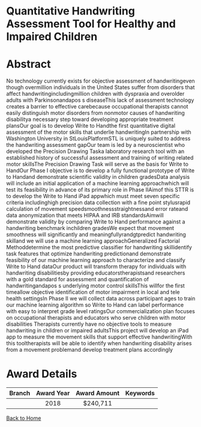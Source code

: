 
Quantitative Handwriting Assessment Tool for Healthy and Impaired Children
==========================================================================

# Abstract


No technology currently exists for objective assessment of handwritingeven though overmillion
individuals in the United States suffer from disorders that affect handwritingincludingmillion children with
dyspraxia and overolder adults with Parkinsonandapos s diseaseThis lack of assessment technology creates
a barrier to effective carebecause occupational therapists cannot easily distinguish motor disorders from nonmotor causes of handwriting disabilitya necessary step toward developing appropriate treatment plansOur
goal is to develop Write to Handthe first quantitative digital assessment of the motor skills that underlie
handwritingIn partnership with Washington University in StLouisPlatformSTL is uniquely suited to address the
handwriting assessment gapOur team is led by a neuroscientist who developed the Precision Drawing Taska laboratory research tool with an established history of successful assessment and training of writing related
motor skillsThe Precision Drawing Task will serve as the basis for Write to HandOur Phase I objective is to develop a fully functional prototype of Write to Handand demonstrate
scientific validity in children gradesData analysis will include an initial application of a machine learning
approachwhich will test its feasibility in advance of its primary role in Phase IIAimof this STTR is to develop the Write to Hand iPad appwhich must meet seven specific criteria
includinghigh precision data collection with a fine point stylusrapid calculation of movement speedsmoothnessstraightnessand error rateand data anonymization that meets HIPAA and IRB standardsAimwill demonstrate validity by comparing Write to Hand performance against a handwriting benchmark inchildren gradesWe expect that movement smoothness will significantly and meaningfullyrandgtpredict handwriting skilland we will use a machine learning approachGeneralized Factorial Methoddetermine the most predictive classifier for handwriting skillidentify task features that optimize handwriting
predictionand demonstrate feasibility of our machine learning approach to characterize and classify Write to
Hand dataOur product will transform therapy for individuals with handwriting disabilitiesby providing
educatorstherapistsand researchers with a gold standard for assessment and quantification of
handwritingandapos s underlying motor control skillsThis willfor the first timeallow objective identification of
motor impairment in local and tele health settingsIn Phase II we will collect data across participant ages to
train our machine learning algorithm so Write to Hand can label performance with easy to interpret grade level
ratingsOur commercialization plan focuses on occupational therapists and educators who serve children
with motor disabilities Therapists currently have no objective tools to measure handwriting in children or impaired
adultsThis project will develop an iPad app to measure the movement skills that support
effective handwritingWith this tooltherapists will be able to identify when handwriting disability
arises from a movement problemand develop treatment plans accordingly  

# Award Details

|Branch|Award Year|Award Amount|Keywords|
| :---: | :---: | :---: | :---: |
||2018|$240,711||
  
  


[Back to Home](https://github.com/chrischow/dod_sbir_awards/Reports/JH/#2332)